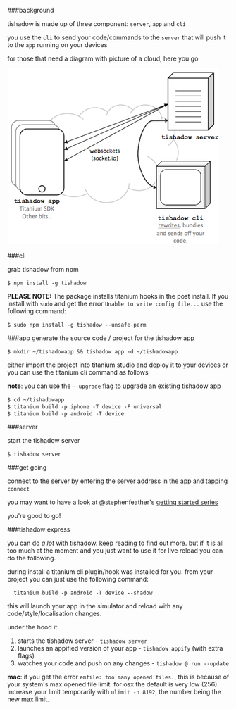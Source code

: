 
###background

tishadow is made up of three component: `server`, `app` and `cli`

you use the `cli` to send your code/commands to the `server` that will push it
to the `app` running on your devices 

for those that need a diagram with picture of a cloud, here you go

![diagram](../img/diagram.png)

###cli

grab tishadow from npm

```
$ npm install -g tishadow
```

**PLEASE NOTE:** The package installs titanium hooks in the post install. 
If you install with `sudo` and get the error `Unable to write config file...` 
use the following command:

```
$ sudo npm install -g tishadow --unsafe-perm
```

###app
generate the source code / project for the tishadow app

```
$ mkdir ~/tishadowapp && tishadow app -d ~/tishadowapp
```

either import the project into titanium studio and deploy it to your
devices or you can use the titanium cli command as follows

**note**: you can use the `--upgrade` flag to upgrade an existing tishadow app

```
$ cd ~/tishadowapp
$ titanium build -p iphone -T device -F universal
$ titanium build -p android -T device
``` 

###server

start the tishadow server

```
$ tishadow server
```

###get going

connect to the server by entering the server address in the app and
tapping `connect`

you may want to have a look at @stephenfeather's [getting started series](http://www.stephenfeather.com/blog/tishadow-getting-started-part-1/)

you're good to go!

###tishadow express

you can do _a lot_ with tishadow. keep reading to find out more.
but if it is all too much at the moment and you just want to use it for
live reload you can do the following.

during install a titanium cli plugin/hook was installed for you. from your project you can just use the following command:

```
  titanium build -p android -T device --shadow 
```

this will launch your app in the simulator and reload with any code/style/localisation changes.

under the hood it:

 1. starts the tishadow server - `tishadow server`
 2. launches an appified version of your app - `tishadow appify` (with extra flags)
 3. watches your code and push on any changes - `tishadow @ run --update`

**mac**: if you get the error `emfile: too many opened files.`, this is because of your system's max opened file limit. for osx the default is very low (256). increase your limit temporarily with `ulimit -n 8192`, the number being the new max limit.



